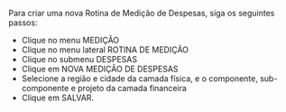 Para criar uma nova Rotina de Medição de Despesas, siga os seguintes passos:

* Clique no menu MEDIÇÃO
* Clique no menu lateral ROTINA DE MEDIÇÃO
* Clique no submenu DESPESAS
* Clique em NOVA MEDIÇÃO DE DESPESAS
* Selecione a região e cidade da camada física, e o componente, sub-componente e projeto da camada financeira
* Clique em SALVAR.
